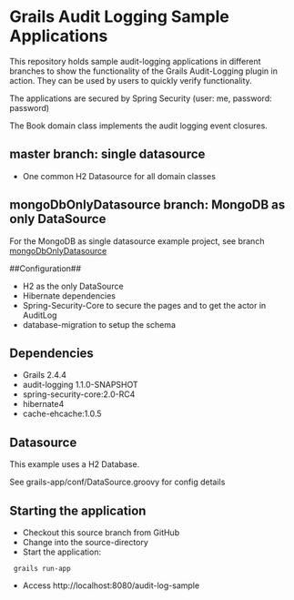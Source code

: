 # Grails Audit Logging Sample Applications #
 
This repository holds sample audit-logging applications in different branches to show the functionality of the Grails Audit-Logging plugin in action.
They can be used by users to quickly verify functionality.

The applications are secured by Spring Security (user: me, password: password)

The Book domain class implements the audit logging event closures.

## master branch: single datasource ##

 * One common H2 Datasource for all domain classes 

## mongoDbOnlyDatasource branch: MongoDB as only DataSource ##
For the MongoDB as single datasource example project, see branch [mongoDbOnlyDatasource](https://github.com/robertoschwald/grails-audit-logging-plugin-examples/tree/mongoDbOnlyDatasource)

##Configuration##
 
 - H2 as the only DataSource
 - Hibernate dependencies
 - Spring-Security-Core to secure the pages and to get the actor in AuditLog
 - database-migration to setup the schema
 
## Dependencies ##

 * Grails 2.4.4
 * audit-logging 1.1.0-SNAPSHOT
 * spring-security-core:2.0-RC4
 * hibernate4
 * cache-ehcache:1.0.5

## Datasource ##
 This example uses a H2 Database.
 
 See grails-app/conf/DataSource.groovy for config details


## Starting the application ##
 * Checkout this source branch from GitHub
 * Change into the source-directory
 * Start the application: 
 
```
 grails run-app
```
 * Access http://localhost:8080/audit-log-sample